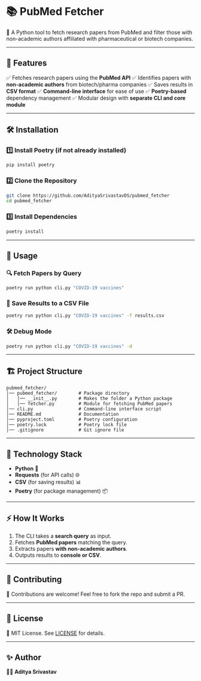 # 📚 PubMed Fetcher

🚀 A Python tool to fetch research papers from PubMed and filter those with non-academic authors affiliated with pharmaceutical or biotech companies.

---

## 📌 Features
✅ Fetches research papers using the **PubMed API**
✅ Identifies papers with **non-academic authors** from biotech/pharma companies
✅ Saves results in **CSV format**
✅ **Command-line interface** for ease of use
✅ **Poetry-based** dependency management
✅ Modular design with **separate CLI and core module**

---

## 🛠 Installation

### 1️⃣ Install Poetry (if not already installed)
```bash
pip install poetry
```

### 2️⃣ Clone the Repository
```bash
git clone https://github.com/AdityaSrivastavDS/pubmed_fetcher
cd pubmed_fetcher
```

### 3️⃣ Install Dependencies
```bash
poetry install
```

---

## 🚀 Usage

### 🔍 Fetch Papers by Query
```bash
poetry run python cli.py "COVID-19 vaccines"
```

### 📂 Save Results to a CSV File
```bash
poetry run python cli.py "COVID-19 vaccines" -f results.csv
```

### 🛠 Debug Mode
```bash
poetry run python cli.py "COVID-19 vaccines" -d
```

---

## 🏗 Project Structure
```
pubmed_fetcher/
│── pubmed_fetcher/        # Package directory
│   │── __init__.py        # Makes the folder a Python package
│   │── fetcher.py         # Module for fetching PubMed papers
│── cli.py                 # Command-line interface script
│── README.md              # Documentation
│── pyproject.toml         # Poetry configuration
│── poetry.lock            # Poetry lock file
│── .gitignore             # Git ignore file
```

---

## 🤖 Technology Stack
- **Python** 🐍
- **Requests** (for API calls) 🌐
- **CSV** (for saving results) 📊
- **Poetry** (for package management) 📦

---

## ⚡ How It Works
1. The CLI takes a **search query** as input.
2. Fetches **PubMed papers** matching the query.
3. Extracts papers **with non-academic authors**.
4. Outputs results to **console or CSV**.

---

## 🌟 Contributing
🎯 Contributions are welcome! Feel free to fork the repo and submit a PR.

---

## 📄 License
📝 MIT License. See [LICENSE](LICENSE) for details.

---

## ✨ Author
👨‍💻 **Aditya Srivastav**  

